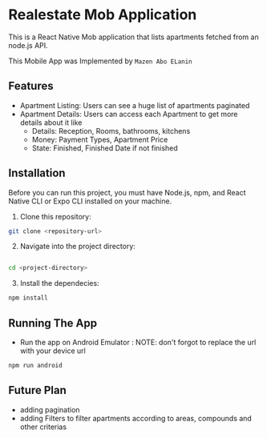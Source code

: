 # Realestate Mob Application

This is a React Native Mob application that lists apartments fetched from an node.js API.

This Mobile App was Implemented by `Mazen Abo ELanin`

## Features

- Apartment Listing: Users can see a huge list of apartments paginated
- Apartment Details: Users can access each Apartment to get more details about it like
  - Details: Reception, Rooms, bathrooms, kitchens
  - Money: Payment Types, Apartment Price
  - State: Finished, Finished Date if not finished

## Installation

Before you can run this project, you must have Node.js, npm, and React Native CLI or Expo CLI installed on your machine.

1. Clone this repository:

```bash
git clone <repository-url>
```

2. Navigate into the project directory:

```bash

cd <project-directory>
```

3. Install the dependecies:

```bash
npm install
```


## Running The App

- Run the app on Android Emulator : NOTE: don't forgot to replace the url with your device url

```bash
npm run android
```


## Future Plan

- adding pagination
- adding Filters to filter apartments according to areas, compounds and other criterias
